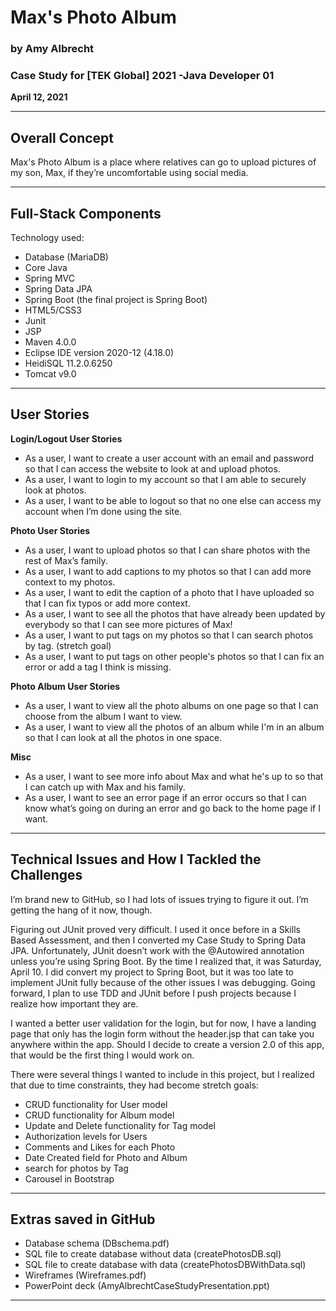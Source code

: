 # Max's Photo Album
### by Amy Albrecht
### Case Study for [TEK Global] 2021 -Java Developer 01
**April 12, 2021**

***
## Overall Concept
Max's Photo Album is a place where relatives can go to upload pictures of my son, Max, if they’re uncomfortable using social media.

***
## Full-Stack Components

Technology used:

- Database (MariaDB)
- Core Java 
- Spring MVC
- Spring Data JPA
- Spring Boot (the final project is Spring Boot)
- HTML5/CSS3
- Junit
- JSP
- Maven 4.0.0
- Eclipse IDE version 2020-12 (4.18.0)
- HeidiSQL 11.2.0.6250
- Tomcat v9.0


***

## User Stories
**Login/Logout User Stories**

- As a user, I want to create a user account with an email and password so that I can access the website to look at and upload photos.
- As a user, I want to login to my account so that I am able to securely look at photos.
- As a user, I want to be able to logout so that no one else can access my account when I’m done using the site.

**Photo User Stories**

- As a user, I want to upload photos so that I can share photos with the rest of Max’s family.
- As a user, I want to add captions to my photos so that I can add more context to my photos.
- As a user, I want to edit the caption of a photo that I have uploaded so that I can fix typos or add more context.
- As a user, I want to see all the photos that have already been updated by everybody so that I can see more pictures of Max!
- As a user, I want to put tags on my photos so that I can search photos by tag. (stretch goal)
- As a user, I want to put tags on other people's photos so that I can fix an error or add a tag I think is missing.

**Photo Album User Stories**

- As a user, I want to view all the photo albums on one page so that I can choose from the album I want to view.
- As a user, I want to view all the photos of an album while I'm in an album so that I can look at all the photos in one space.

**Misc**

- As a user, I want to see more info about Max and what he's up to so that I can catch up with Max and his family.
- As a user, I want to see an error page if an error occurs so that I can know what’s going on during an error and go back to the home page if I want.


***

## Technical Issues and How I Tackled the Challenges

I’m brand new to GitHub, so I had lots of issues trying to figure it out. I’m getting the hang of it now, though.

Figuring out JUnit proved very difficult. I used it once before in a Skills Based Assessment, and then I converted my Case Study to Spring Data JPA. Unfortunately, JUnit doesn’t work with the @Autowired annotation unless you’re using Spring Boot. By the time I realized that, it was Saturday, April 10. I did convert my project to Spring Boot, but it was too late to implement JUnit fully because of the other issues I was debugging. Going forward, I plan to use TDD and JUnit before I push projects because I realize how important they are.

I wanted a better user validation for the login, but for now, I have a landing page that only has the login form without the header.jsp that can take you anywhere within the app. Should I decide to create a version 2.0 of this app, that would be the first thing I would work on.

There were several things I wanted to include in this project, but I realized that due to time constraints, they had become stretch goals:

- CRUD functionality for User model
- CRUD functionality for Album model
- Update and Delete functionality for Tag model
- Authorization levels for Users
- Comments and Likes for each Photo
- Date Created field for Photo and Album
- search for photos by Tag
- Carousel in Bootstrap



***
## Extras saved in GitHub

- Database schema (DBschema.pdf)
- SQL file to create database without data (createPhotosDB.sql)
- SQL file to create database with data (createPhotosDBWithData.sql)
- Wireframes (Wireframes.pdf)
- PowerPoint deck (AmyAlbrechtCaseStudyPresentation.ppt)

***




